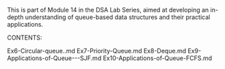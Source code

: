 This is part of Module 14 in the DSA Lab Series, aimed at developing an in-depth understanding of queue-based data structures and their practical applications.

CONTENTS:

Ex6-Circular-queue..md
Ex7-Priority-Queue.md
Ex8-Deque.md
Ex9-Applications-of-Queue---SJF.md
Ex10-Applications-of-Queue-FCFS.md
